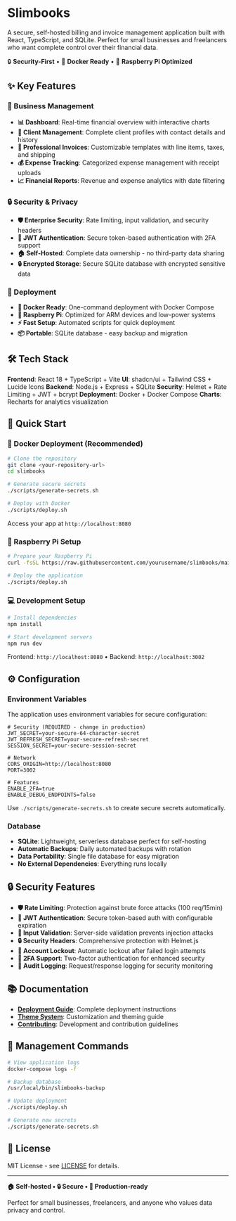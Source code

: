 # Slimbooks

A secure, self-hosted billing and invoice management application built with React, TypeScript, and SQLite. Perfect for small businesses and freelancers who want complete control over their financial data.

🔒 **Security-First** • 🐳 **Docker Ready** • 🥧 **Raspberry Pi Optimized**

## ✨ Key Features

### 💼 Business Management
- **📊 Dashboard**: Real-time financial overview with interactive charts
- **👥 Client Management**: Complete client profiles with contact details and history
- **🧾 Professional Invoices**: Customizable templates with line items, taxes, and shipping
- **💰 Expense Tracking**: Categorized expense management with receipt uploads
- **📈 Financial Reports**: Revenue and expense analytics with date filtering

### 🔒 Security & Privacy
- **🛡️ Enterprise Security**: Rate limiting, input validation, and security headers
- **🔐 JWT Authentication**: Secure token-based authentication with 2FA support
- **🏠 Self-Hosted**: Complete data ownership - no third-party data sharing
- **🔒 Encrypted Storage**: Secure SQLite database with encrypted sensitive data

### 🚀 Deployment
- **🐳 Docker Ready**: One-command deployment with Docker Compose
- **🥧 Raspberry Pi**: Optimized for ARM devices and low-power systems
- **⚡ Fast Setup**: Automated scripts for quick deployment
- **📦 Portable**: SQLite database - easy backup and migration

## 🛠️ Tech Stack

**Frontend**: React 18 + TypeScript + Vite
**UI**: shadcn/ui + Tailwind CSS + Lucide Icons
**Backend**: Node.js + Express + SQLite
**Security**: Helmet + Rate Limiting + JWT + bcrypt
**Deployment**: Docker + Docker Compose
**Charts**: Recharts for analytics visualization

## 🚀 Quick Start

### 🐳 Docker Deployment (Recommended)

```bash
# Clone the repository
git clone <your-repository-url>
cd slimbooks

# Generate secure secrets
./scripts/generate-secrets.sh

# Deploy with Docker
./scripts/deploy.sh
```

Access your app at `http://localhost:8080`

### 🥧 Raspberry Pi Setup

```bash
# Prepare your Raspberry Pi
curl -fsSL https://raw.githubusercontent.com/yourusername/slimbooks/main/scripts/setup-raspberry-pi.sh | bash

# Deploy the application
./scripts/deploy.sh
```

### 💻 Development Setup

```bash
# Install dependencies
npm install

# Start development servers
npm run dev
```

Frontend: `http://localhost:8080` • Backend: `http://localhost:3002`

## ⚙️ Configuration

### Environment Variables

The application uses environment variables for secure configuration:

```env
# Security (REQUIRED - change in production)
JWT_SECRET=your-secure-64-character-secret
JWT_REFRESH_SECRET=your-secure-refresh-secret
SESSION_SECRET=your-secure-session-secret

# Network
CORS_ORIGIN=http://localhost:8080
PORT=3002

# Features
ENABLE_2FA=true
ENABLE_DEBUG_ENDPOINTS=false
```

Use `./scripts/generate-secrets.sh` to create secure secrets automatically.

### Database

- **SQLite**: Lightweight, serverless database perfect for self-hosting
- **Automatic Backups**: Daily automated backups with rotation
- **Data Portability**: Single file database for easy migration
- **No External Dependencies**: Everything runs locally

## 🔒 Security Features

- **🛡️ Rate Limiting**: Protection against brute force attacks (100 req/15min)
- **🔐 JWT Authentication**: Secure token-based auth with configurable expiration
- **🚫 Input Validation**: Server-side validation prevents injection attacks
- **🔒 Security Headers**: Comprehensive protection with Helmet.js
- **👤 Account Lockout**: Automatic lockout after failed login attempts
- **🔑 2FA Support**: Two-factor authentication for enhanced security
- **📝 Audit Logging**: Request/response logging for security monitoring

## 📚 Documentation

- **[Deployment Guide](./documentation/DEPLOYMENT.md)**: Complete deployment instructions
- **[Theme System](./THEME_SYSTEM.md)**: Customization and theming guide
- **[Contributing](./CONTRIBUTING.md)**: Development and contribution guidelines

## 🔧 Management Commands

```bash
# View application logs
docker-compose logs -f

# Backup database
/usr/local/bin/slimbooks-backup

# Update deployment
./scripts/deploy.sh

# Generate new secrets
./scripts/generate-secrets.sh
```

## 📄 License

MIT License - see [LICENSE](./LICENSE) for details.

---

**🏠 Self-hosted • 🔒 Secure • 🚀 Production-ready**

Perfect for small businesses, freelancers, and anyone who values data privacy and control.